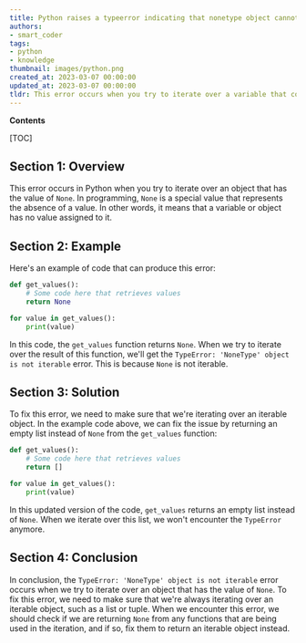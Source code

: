 ```yaml
---
title: Python raises a typeerror indicating that nonetype object cannot be iterated
authors:
- smart_coder
tags:
- python
- knowledge
thumbnail: images/python.png
created_at: 2023-03-07 00:00:00
updated_at: 2023-03-07 00:00:00
tldr: This error occurs when you try to iterate over a variable that contains a value of None, which is not iterable.
---
```


**Contents**

[TOC]

Section 1: Overview
--------------------

This error occurs in Python when you try to iterate over an object that has the value of `None`. In programming, `None` is a special value that represents the absence of a value. In other words, it means that a variable or object has no value assigned to it.


Section 2: Example
-------------------

Here's an example of code that can produce this error:

```python
def get_values():
    # Some code here that retrieves values
    return None

for value in get_values():
    print(value)
```

In this code, the `get_values` function returns `None`. When we try to iterate over the result of this function, we'll get the `TypeError: 'NoneType' object is not iterable` error. This is because `None` is not iterable.


Section 3: Solution
-------------------

To fix this error, we need to make sure that we're iterating over an iterable object. In the example code above, we can fix the issue by returning an empty list instead of `None` from the `get_values` function:

```python
def get_values():
    # Some code here that retrieves values
    return []

for value in get_values():
    print(value)
```

In this updated version of the code, `get_values` returns an empty list instead of `None`. When we iterate over this list, we won't encounter the `TypeError` anymore.


Section 4: Conclusion
---------------------

In conclusion, the `TypeError: 'NoneType' object is not iterable` error occurs when we try to iterate over an object that has the value of `None`. To fix this error, we need to make sure that we're always iterating over an iterable object, such as a list or tuple. When we encounter this error, we should check if we are returning `None` from any functions that are being used in the iteration, and if so, fix them to return an iterable object instead.
